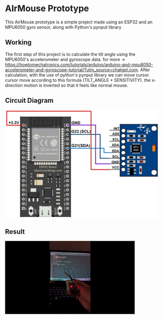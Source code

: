 # AIrMouse Prototype 
This AirMouse prototype is a simple project made using an ESP32 and an MPU6050 gyro sensor, along with Python's pynput library


## Working
The first step of this project is to calculate the tilt angle using the MPU6050's accelerometer and gyroscope data. for more -> https://howtomechatronics.com/tutorials/arduino/arduino-and-mpu6050-accelerometer-and-gyroscope-tutorial/?utm_source=chatgpt.com.
After calculation, with the use of python's pynput library we can move cursor. cursor move according to this formula (TILT_ANGLE * SENSITIVITY). the x-direction motion is inverted so that it feels like normal mouse. 

## Circuit Diagram
![ESP32-MPU6050](https://github.com/Divakar-26/AirMouse6050/blob/main/MPU6050%20Interfacing%20with%20ESP32.jpg)

## Result
![Working](https://github.com/Divakar-26/AirMouse6050/blob/main/Untitled%20video%20-%20Made%20with%20Clipchamp%20(2).gif)
